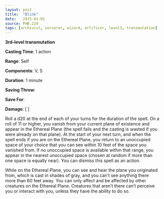 ```yaml
---
layout: post
title:  "Blink"
date:   2015-01-01
source: PHB.219
tags: [archivist, sorcerer, wizard, artificer, level3, transmutation]
---
```


**3rd-level transmutation**

**Casting Time**: 1 action

**Range**: Self

**Components**: V, S

**Duration**: 1 minute

**Saving Throw**: 

**Save For**: 

**Damage**: [ ]

Roll a d20 at the end of each of your turns for the duration of the spell. On a roll of 11 or higher, you vanish from your current plane of existence and appear in the Ethereal Plane (the spell fails and the casting is wasted if you were already on that plane). At the start of your next turn, and when the spell ends if you are on the Ethereal Plane, you return to an unoccupied space of your choice that you can see within 10 feet of the space you vanished from. If no unoccupied space is available within that range, you appear in the nearest unoccupied space (chosen at random if more than one space is equally near). You can dismiss this spell as an action.

While on the Ethereal Plane, you can see and hear the plane you originated from, which is cast in shades of gray, and you can’t see anything there more than 60 feet away. You can only affect and be affected by other creatures on the Ethereal Plane. Creatures that aren’t there can’t perceive you or interact with you, unless they have the ability to do so.
